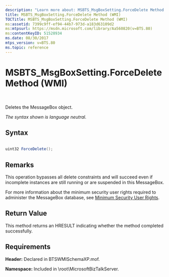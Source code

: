 ```yaml
---
description: "Learn more about: MSBTS_MsgBoxSetting.ForceDelete Method (WMI)"
title: MSBTS_MsgBoxSetting.ForceDelete Method (WMI)
TOCTitle: MSBTS_MsgBoxSetting.ForceDelete Method (WMI)
ms:assetid: 7399c9ff-ef94-44b7-973d-a183d63109d2
ms:mtpsurl: https://msdn.microsoft.com/library/Aa560820(v=BTS.80)
ms:contentKeyID: 51528934
ms.date: 08/30/2017
mtps_version: v=BTS.80
ms.topic: reference
---
```


# MSBTS\_MsgBoxSetting.ForceDelete Method (WMI)

 

Deletes the MessageBox object.

*The syntax shown is language neutral.*

## Syntax

```C#
  
uint32 ForceDelete();  
```

## Remarks

This operation bypasses all delete constraints and will succeed even if incomplete instances are still running or are suspended in this MessageBox.

For more information about the minimum security user rights required to administer the MessageBox database, see [Minimum Security User Rights](https://msdn.microsoft.com/library/aa559845\(v=bts.80\)).

## Return Value

This method returns an HRESULT indicating whether the method completed successfully.

## Requirements

**Header:** Declared in BTSWMISchemaXP.mof.

**Namespace:** Included in \\root\\MicrosoftBizTalkServer.

